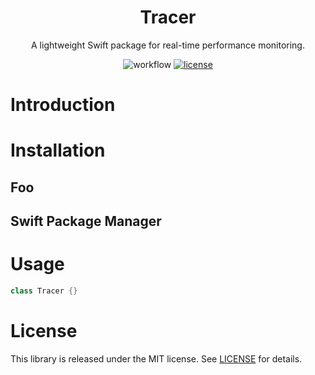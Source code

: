 <h1 align="center">Tracer</h1>
<p align="center">
</p>
<p align="center">A lightweight Swift package for real-time performance monitoring.</p>
<p align="center">
  <img alt="workflow" src="https://github.com/colealanroberts/Tracer/actions/workflows/main.yml/badge.svg"></a>
  <a href="LICENSE"><img alt="license" src="https://img.shields.io/badge/license-MIT-black.svg"></a>
</p>


# Introduction

# Installation
## Foo

## Swift Package Manager

# Usage
```swift
class Tracer {}
```
# License
This library is released under the MIT license. See [LICENSE](LICENSE) for details.
